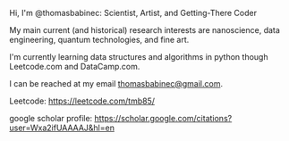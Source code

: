 Hi, I'm @thomasbabinec: Scientist, Artist, and Getting-There Coder

My main current (and historical) research interests are nanoscience, data engineering, quantum technologies, and fine art.

I'm currently learning data structures and algorithms in python though Leetcode.com and DataCamp.com.

I can be reached at my email thomasbabinec@gmail.com.


Leetcode: 
https://leetcode.com/tmb85/

google scholar profile:
https://scholar.google.com/citations?user=Wxa2ifUAAAAJ&hl=en

